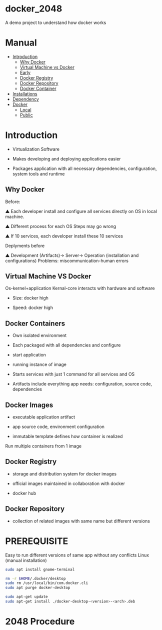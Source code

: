 # docker_2048

A demo project to understand how docker works

Manual
=================

<!--ts-->
   * [Introduction](#introduction)
      * [Why Docker](#why)
      * [Virtual Machine vs Docker](#differences)
      * [Early](#early)
      * [Docker Registry](#docker-registry)
      * [Docker Repository](#docker-repository)
      * [Docker Container](#docker-container)
   * [Installations](#installations)
   * [Dependency](#dependency)
   * [Docker](#docker)
     * [Local](#local)
     * [Public](#public)
<!--te-->


Introduction
============

- Virtualization Software

- Makes developing and deploying applications easier

- Packages application with all necessary dependencies, configuration, system tools and runtime

Why Docker
-----
Before:

▲ Each developer install and configure all services directly on OS in local machine.

▲ Different process for each OS Steps may go wrong

▲ If 10 services, each developer install these 10 services

Deplyments before 

▲ Development (Artifacts)-> Server-> Operation (installation and configurations)
Problems: miscommunication-human errors

Virtual Machine VS Docker
-----

Os-kernel+application Kernal-core interacts with hardware and software

- Size: docker high

- Speed: docker high

Docker Containers
-----

- Own isolated environment

- Each packaged with all dependencies and configure

- start application

- running instance of image
  
- Starts services with just 1 command for all services and OS

- Artifacts include everything app needs: configuration, source code, dependencies

Docker Images
-----

- executable application artifact

- app source code, environment configuration

- immutable template defines how container is realized

Run multiple containers from 1 image

Docker Registry
-----

- storage and distribution system for docker images

- official images maintained in collaboration with docker

- docker hub

Docker Repository
-----

- collection of related images with same name but different versions

PREREQUISITE
============

Easy to run different versions of same app without any conflicts
Linux (manual installation)
```bash
sudo apt install gnome-terminal
```

```bash
rm -r $HOME/.docker/desktop
sudo rm /usr/local/bin/com.docker.cli
sudo apt purge docker-desktop
```

```bash
sudo apt-get update
sudo apt-get install ./docker-desktop-<version>-<arch>.deb
```
2048 Procedure
============
